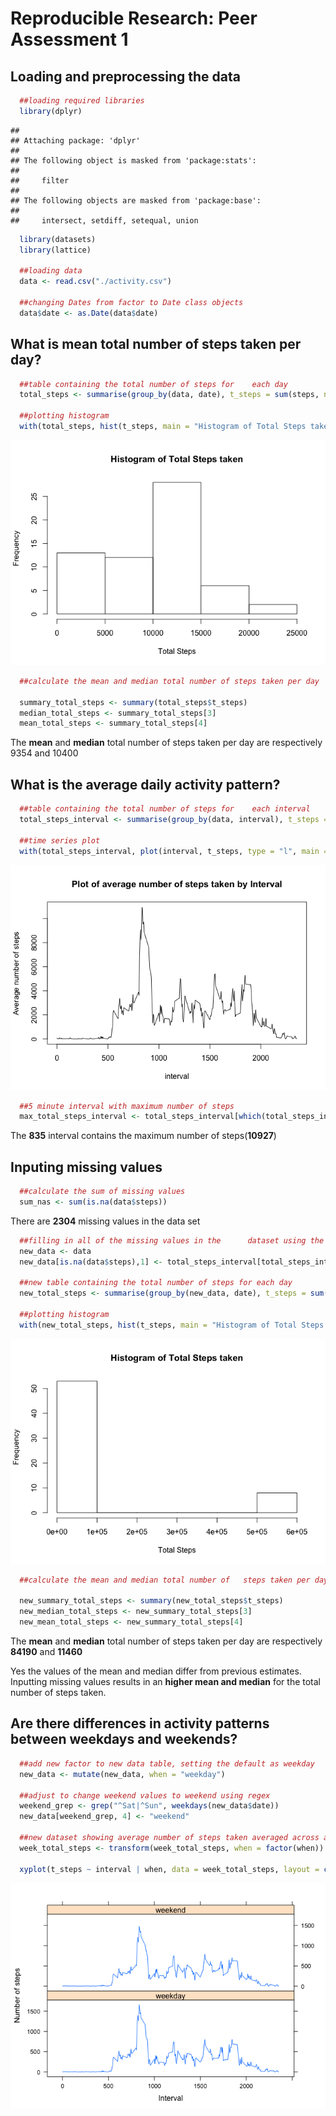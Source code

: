 # Reproducible Research: Peer Assessment 1


## Loading and preprocessing the data

```r
  ##loading required libraries
  library(dplyr)
```

```
## 
## Attaching package: 'dplyr'
## 
## The following object is masked from 'package:stats':
## 
##     filter
## 
## The following objects are masked from 'package:base':
## 
##     intersect, setdiff, setequal, union
```

```r
  library(datasets)
  library(lattice)

  ##loading data
  data <- read.csv("./activity.csv")

  ##changing Dates from factor to Date class objects
  data$date <- as.Date(data$date)
```
  
  
## What is mean total number of steps taken per day?


```r
  ##table containing the total number of steps for    each day
  total_steps <- summarise(group_by(data, date), t_steps = sum(steps, na.rm = TRUE))

  ##plotting histogram
  with(total_steps, hist(t_steps, main = "Histogram of Total Steps taken", xlab = "Total Steps"))
```

![](PA1_template_files/figure-html/unnamed-chunk-2-1.png) 

```r
  ##calculate the mean and median total number of steps taken per day
  
  summary_total_steps <- summary(total_steps$t_steps)
  median_total_steps <- summary_total_steps[3]
  mean_total_steps <- summary_total_steps[4]
```

The <b>mean</b> and <b>median</b> total number of steps taken per day are respectively 9354 and 10400

## What is the average daily activity pattern?

```r
  ##table containing the total number of steps for    each interval
  total_steps_interval <- summarise(group_by(data, interval), t_steps = sum(steps, na.rm = TRUE))

  ##time series plot
  with(total_steps_interval, plot(interval, t_steps, type = "l", main = "Plot of average number of steps taken by Interval", ylab = "Average number of steps"))
```

![](PA1_template_files/figure-html/unnamed-chunk-3-1.png) 

```r
  ##5 minute interval with maximum number of steps
  max_total_steps_interval <- total_steps_interval[which(total_steps_interval$t_steps == max(total_steps_interval$t_steps)),1]
```

The <b>835</b> interval contains the maximum number of steps(<b>10927</b>)

## Inputing missing values

```r
  ##calculate the sum of missing values
  sum_nas <- sum(is.na(data$steps))
```

There are <b>2304</b> missing values in the data set


```r
  ##filling in all of the missing values in the      dataset using the mean value for that 5-minute interval.
  new_data <- data
  new_data[is.na(data$steps),1] <- total_steps_interval[total_steps_interval == new_data[is.na(new_data$steps),3], 2]

  ##new table containing the total number of steps for each day
  new_total_steps <- summarise(group_by(new_data, date), t_steps = sum(steps, na.rm = TRUE))

  ##plotting histogram
  with(new_total_steps, hist(t_steps, main = "Histogram of Total Steps taken", xlab = "Total Steps"))
```

![](PA1_template_files/figure-html/unnamed-chunk-5-1.png) 

```r
  ##calculate the mean and median total number of   steps taken per day
  
  new_summary_total_steps <- summary(new_total_steps$t_steps)
  new_median_total_steps <- new_summary_total_steps[3]
  new_mean_total_steps <- new_summary_total_steps[4]
```

The <b>mean</b> and <b>median</b> total number of steps taken per day are respectively <b>84190</b> and <b>11460</b>

  Yes the values of the mean and median differ from previous estimates.
  Inputting missing values results in an <b>higher mean and median</b> for the total number of steps taken.

## Are there differences in activity patterns between weekdays and weekends?


```r
  ##add new factor to new data table, setting the default as weekday
  new_data <- mutate(new_data, when = "weekday")

  ##adjust to change weekend values to weekend using regex
  weekend_grep <- grep("^Sat|^Sun", weekdays(new_data$date))
  new_data[weekend_grep, 4] <- "weekend"

  ##new dataset showing average number of steps taken averaged across all weekday days or weekend days
  week_total_steps <- transform(week_total_steps, when = factor(when))

  xyplot(t_steps ~ interval | when, data = week_total_steps, layout = c(1, 2), type = "l", ylab = "Number of steps", xlab = "Interval")
```

![](PA1_template_files/figure-html/unnamed-chunk-6-1.png) 

